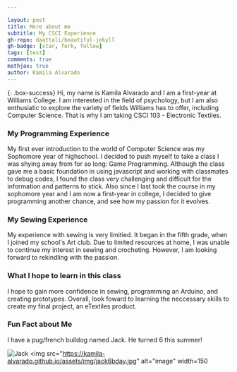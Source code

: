 ```yaml
---

layout: post
title: More about me
subtitle: My CSCI Experience
gh-repo: daattali/beautiful-jekyll
gh-badge: [star, fork, follow]
tags: [test]
comments: true
mathjax: true
author: Kamila Alvarado
---
```


{: .box-success}
Hi, my name is Kamila Alvarado and I am a first-year at Williams College. I am interested in the field of psychology, but I am also enthusiatic to explore the variety of fields Williams has to offer, including Computer Science. That is why I am taking CSCI 103 - Electronic Textiles. 

### My Programming Experience

My first ever introduction to the world of Computer Science was my Sophomore year of highschool. I decided to push myself to take a class I was shying away from for so long: Game Programming. Although the class gave me a basic foundation in using javascript and working with classmates to debug codes, I found the class very challenging and difficult for the information and patterns to stick. Also since I last took the course in my sophomore year and I am now a first-year in college, I decided to give programming another chance, and see how my passion for it evolves. 

### My Sewing Experience

My experience with sewing is very limitied. It began in the fifth grade, when I joined my school's Art club. Due to limited resources at home, I was unable to continue my interest in sewing and crocheting. However, I am looking forward to rekindling with the passion.

### What I hope to learn in this class

I hope to gain more confidence in sewing, programming an Arduino, and creating prototypes. Overall, look foward to learning the neccessary skills to create my final project, an eTextiles product.

### Fun Fact about Me

I have a pug/french bulldog named Jack. He turned 6 this summer!

<!--How about a yummy crepe?-->

![Jack](https://kamila-alvarado.github.io/assets/img/jack6bday.jpg)
<img src="https://kamila-alvarado.github.io/assets/img/jack6bday.jpg" alt="image" width=150

<!--![Jack](https://beautifuljekyll.com/assets/img/jack6bday.jpg)-->




<!--I strongly encourage you to [take 5 minutes to learn how to write in markdown](https://markdowntutorial.com/) - it'll teach you how to transform regular text into bold/italics/tables/etc.<br/>I also encourage you to look at the [code that created this post](https://raw.githubusercontent.com/daattali/beautiful-jekyll/master/_posts/2020-02-28-sample-markdown.md) to learn some more advanced tips about using markdown in Beautiful Jekyll.

**Here is some bold text**

## Here is a secondary heading

[This is a link to a different site](https://deanattali.com/) and [this is a link to a section inside this page](#local-urls).

Here's a table:

| Number | Next number | Previous number |
| :------ |:--- | :--- |
| Five | Six | Four |
| Ten | Eleven | Nine |
| Seven | Eight | Six |
| Two | Three | One |

You can use [MathJax](https://www.mathjax.org/) to write LaTeX expressions. For example:
When \\(a \ne 0\\), there are two solutions to \\(ax^2 + bx + c = 0\\) and they are $$x = {-b \pm \sqrt{b^2-4ac} \over 2a}.$$



It can also be centered!

![Crepe](https://beautifuljekyll.com/assets/img/crepe.jpg){: .mx-auto.d-block :}

Here's a code chunk:

~~~
var foo = function(x) {
  return(x + 5);
}
foo(3)
~~~

And here is the same code with syntax highlighting:

```javascript
var foo = function(x) {
  return(x + 5);
}
foo(3)
```

And here is the same code yet again but with line numbers:

{% highlight javascript linenos %}
var foo = function(x) {
  return(x + 5);
}
foo(3)
{% endhighlight %}

## Boxes
You can add notification, warning and error boxes like this:

### Notification

{: .box-note}
**Note:** This is a notification box.

### Warning

{: .box-warning}
**Warning:** This is a warning box.

### Error

{: .box-error}
**Error:** This is an error box.

## Local URLs in project sites {#local-urls}

When hosting a *project site* on GitHub Pages (for example, `https://USERNAME.github.io/MyProject`), URLs that begin with `/` and refer to local files may not work correctly due to how the root URL (`/`) is interpreted by GitHub Pages. You can read more about it [in the FAQ](https://beautifuljekyll.com/faq/#links-in-project-page). To demonstrate the issue, the following local image will be broken **if your site is a project site:**

![Crepe](/assets/img/crepe.jpg)

If the above image is broken, then you'll need to follow the instructions [in the FAQ](https://beautifuljekyll.com/faq/#links-in-project-page). Here is proof that it can be fixed:

![Crepe]({{ '/assets/img/crepe.jpg' | relative_url }})

<details markdown="1">
<summary>Click here!</summary>
Here you can see an **expandable** section
</details> -->
